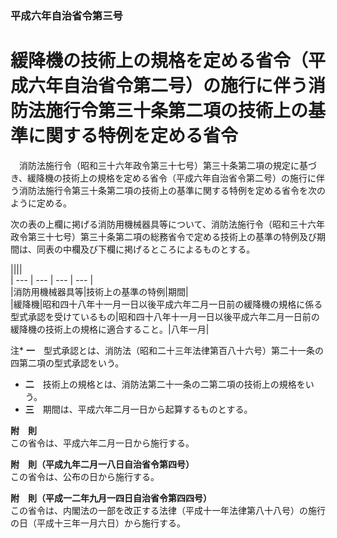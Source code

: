 ### 平成六年自治省令第三号  
# 緩降機の技術上の規格を定める省令（平成六年自治省令第二号）の施行に伴う消防法施行令第三十条第二項の技術上の基準に関する特例を定める省令  
　消防法施行令（昭和三十六年政令第三十七号）第三十条第二項の規定に基づき、緩降機の技術上の規格を定める省令（平成六年自治省令第二号）の施行に伴う消防法施行令第三十条第二項の技術上の基準に関する特例を定める省令を次のように定める。  
  
次の表の上欄に掲げる消防用機械器具等について、消防法施行令（昭和三十六年政令第三十七号）第三十条第二項の総務省令で定める技術上の基準の特例及び期間は、同表の中欄及び下欄に掲げるところによるものとする。  

||||  
| --- | --- | --- | --- |  
|消防用機械器具等|技術上の基準の特例|期間|  
|緩降機|昭和四十八年十一月一日以後平成六年二月一日前の緩降機の規格に係る型式承認を受けているもの|昭和四十八年十一月一日以後平成六年二月一日前の緩降機の技術上の規格に適合すること。|八年一月|  
  
注* **一**　型式承認とは、消防法（昭和二十三年法律第百八十六号）第二十一条の四第二項の型式承認をいう。  
* **二**　技術上の規格とは、消防法第二十一条の二第二項の技術上の規格をいう。  
* **三**　期間は、平成六年二月一日から起算するものとする。  
  
  
**附　則**  
この省令は、平成六年二月一日から施行する。  
  
**附　則（平成九年二月一八日自治省令第四号）**  
この省令は、公布の日から施行する。  
  
**附　則（平成一二年九月一四日自治省令第四四号）**  
この省令は、内閣法の一部を改正する法律（平成十一年法律第八十八号）の施行の日（平成十三年一月六日）から施行する。  
  
